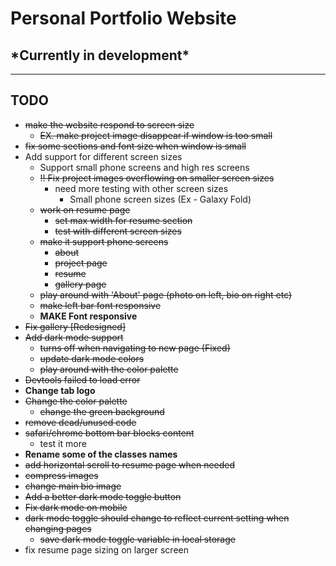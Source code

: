 # Personal Portfolio Website

## \*Currently in development\*

---

## TODO

* ~~make the website respond to screen size~~
  * ~~EX. make project image disappear if window is too small~~
* ~~fix some sections and font size when window is small~~
* Add support for different screen sizes
  * Support small phone screens and high res screens
  * ~~!! Fix project images overflowing on smaller screen sizes~~
    * need more testing with other screen sizes
      * Small phone screen sizes (Ex - Galaxy Fold)
  * ~~work on resume page~~
    * ~~set max width for resume section~~
    * ~~test with different screen sizes~~
  * ~~make it support phone screens~~
    * ~~about~~
    * ~~project page~~
    * ~~resume~~
    * ~~gallery page~~
  * ~~play around with 'About' page (photo on left, bio on right etc)~~
  * ~~make left bar font responsive~~
  * **MAKE Font responsive**
* ~~Fix gallery [Redesigned]~~
* ~~Add dark mode support~~
  * ~~turns off when navigating to new page (Fixed)~~
  * ~~update dark mode colors~~
  * ~~play around with the color palette~~
* ~~Devtools failed to load error~~
* **Change tab logo**
* ~~Change the color palette~~
  * ~~change the green background~~
* ~~remove dead/unused code~~
* ~~safari/chrome bottom bar blocks content~~
  * test it more
* **Rename some of the classes names**
* ~~add horizontal scroll to resume page when needed~~
* ~~compress images~~
* ~~change main bio image~~
* ~~Add a better dark mode toggle button~~
* ~~Fix dark mode on mobile~~
* ~~dark mode toggle should change to reflect current setting when changing pages~~
  * ~~save dark mode toggle variable in local storage~~
* fix resume page sizing on larger screen
